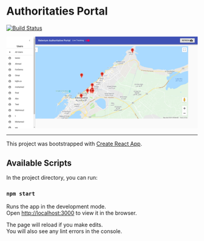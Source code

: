 # Authoritaties Portal

[![Build Status](https://travis-ci.org/relevium/authorities-portal.svg?branch=master)](https://travis-ci.org/relevium/AndroidAPP)


![screenshot](./screenshot.png)

---

This project was bootstrapped with [Create React App](https://github.com/facebook/create-react-app).

## Available Scripts

In the project directory, you can run:

### `npm start`

Runs the app in the development mode.<br>
Open [http://localhost:3000](http://localhost:3000) to view it in the browser.

The page will reload if you make edits.<br>
You will also see any lint errors in the console.
